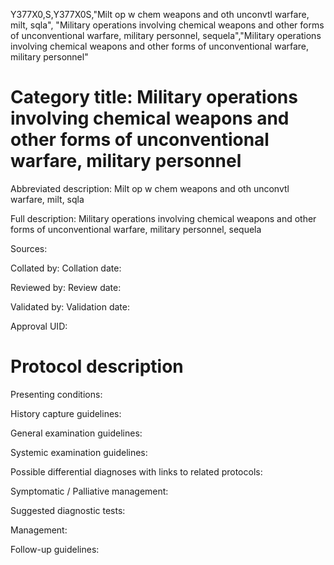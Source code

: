 Y377X0,S,Y377X0S,"Milt op w chem weapons and oth unconvtl warfare, milt, sqla", "Military operations involving chemical weapons and other forms of unconventional warfare, military personnel, sequela","Military operations involving chemical weapons and other forms of unconventional warfare, military personnel"
# Category title: Military operations involving chemical weapons and other forms of unconventional warfare, military personnel

Abbreviated description: Milt op w chem weapons and oth unconvtl warfare, milt, sqla

Full description: Military operations involving chemical weapons and other forms of unconventional warfare, military personnel, sequela

Sources:

Collated by:
Collation date:

Reviewed by:
Review date:

Validated by:
Validation date:

Approval UID:

# Protocol description

Presenting conditions:

History capture guidelines:

General examination guidelines:

Systemic examination guidelines:

Possible differential diagnoses with links to related protocols:

Symptomatic / Palliative management:

Suggested diagnostic tests:

Management:

Follow-up guidelines:
